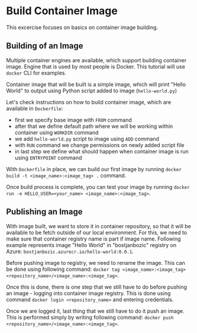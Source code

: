 # Build Container Image
This excercise focuses on basics on container image building.

## Building of an Image
Multiple container engines are available, which support building container image. Engine that is used by most people is Docker. This tutorial will use `docker` CLI for examples.

Container image that will be built is a simple image, which will print "Hello World" to output using Python script added to image (`hello-world.py`)

Let's check instructions on how to build container image, which are available in `Dockerfile`:
* first we specify base image with `FROM` command
* after that we define default path where we will be working within container using `WORKDIR` command
* we add `hello-world.py` script to image using `ADD` command
* with `RUN` command we change permissions on newly added script file
* in last step we define what should happen when container image is run using `ENTRYPOINT` command

With `Dockerfile` in place, we can build our first image by running `docker build -t <image_name>:<image_tag> .` command.

Once build process is complete, you can test your image by running `docker run -e HELLO_USER=<your_name> <image_name>:<image_tag>`.


## Publishing an Image
With image built, we want to store it in container repository, so that it will be available to be fetch outside of our local environment. For this, we need to make sure that container registry name is part if image name. Following example represents image "Hello World" in "bostjanbozic" registry on Azure: `bostjanbozic.azurecr.io/hello-world:0.0.1`.

Before pushing image to registry, we need to rename the image. This can be done using following command: `docker tag <image_name>:<image_tag> <repository_name>/<image_name>:<image_tag>`.

Once this is done, there is one step that we still have to do before pushing an image - logging into container image registry. This is done using command `docker login <repository_name>` and entering credentials.

Once we are logged it, last thing that we still have to do it push an image. This is performed simply by writing following command: `docker push <repository_name>/<image_name>:<image_tag>`.
